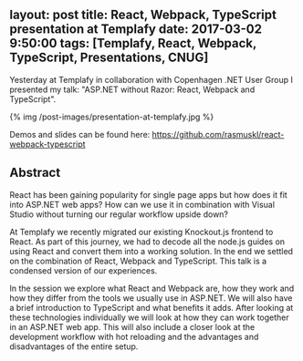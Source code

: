 layout: post
title: React, Webpack, TypeScript presentation at Templafy
date: 2017-03-02 9:50:00
tags: [Templafy, React, Webpack, TypeScript, Presentations, CNUG]
---
Yesterday at Templafy in collaboration with Copenhagen .NET User Group I presented my talk: "ASP.NET without Razor: React, Webpack and TypeScript".

{% img /post-images/presentation-at-templafy.jpg %}

Demos and slides can be found here: https://github.com/rasmuskl/react-webpack-typescript

## Abstract

React has been gaining popularity for single page apps but how does it fit into ASP.NET web apps? How can we use it in combination with Visual Studio without turning our regular workflow upside down?

At Templafy we recently migrated our existing Knockout.js frontend to React. As part of this journey, we had to decode all the node.js guides on using React and convert them into a working solution. In the end we settled on the combination of React, Webpack and TypeScript. This talk is a condensed version of our experiences.

In the session we explore what React and Webpack are, how they work and how they differ from the tools we usually use in ASP.NET. We will also have a brief introduction to TypeScript and what benefits it adds. After looking at these technologies individually we will look at how they can work together in an ASP.NET web app. This will also include a closer look at the development workflow with hot reloading and the advantages and disadvantages of the entire setup.